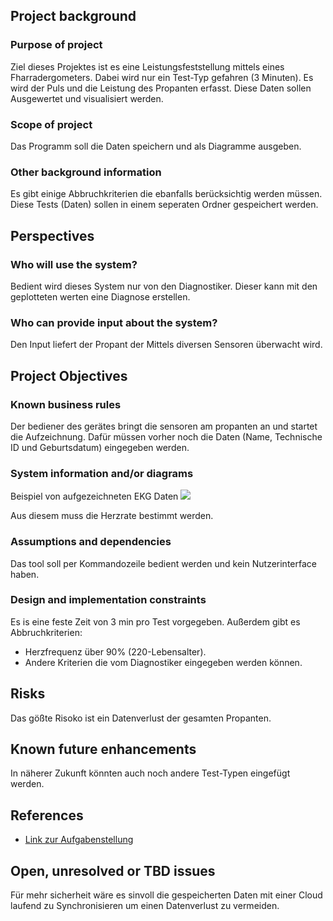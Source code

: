 ## Project background

### Purpose of project
Ziel dieses Projektes ist es eine Leistungsfeststellung mittels eines Fharradergometers.
Dabei wird nur ein Test-Typ gefahren (3 Minuten).
Es wird der Puls und die Leistung des Propanten erfasst.
Diese Daten sollen Ausgewertet und visualisiert werden.

### Scope of project
Das Programm soll die Daten speichern und als Diagramme ausgeben.

### Other background information
Es gibt einige Abbruchkriterien die ebanfalls berücksichtig werden müssen.
Diese Tests (Daten) sollen in einem seperaten Ordner gespeichert werden. 


## Perspectives
### Who will use the system?
Bedient wird dieses System nur von den Diagnostiker.
Dieser kann mit den geplotteten werten eine Diagnose erstellen.

### Who can provide input about the system?
Den Input liefert der Propant der Mittels diversen Sensoren überwacht wird.


## Project Objectives
### Known business rules
Der bediener des gerätes bringt die sensoren am propanten an und startet die Aufzeichnung.
Dafür müssen vorher noch die Daten (Name, Technische ID und Geburtsdatum) eingegeben werden.

### System information and/or diagrams

Beispiel von aufgezeichneten EKG Daten
![](ekg_example.png)

Aus diesem muss die Herzrate bestimmt werden.

### Assumptions and dependencies
Das tool soll per Kommandozeile bedient werden und kein Nutzerinterface haben.



### Design and implementation constraints
Es is eine feste Zeit von 3 min pro Test vorgegeben.
Außerdem gibt es Abbruchkriterien:
- Herzfrequenz über 90% (220-Lebensalter).
- Andere Kriterien die vom Diagnostiker eingegeben werden können.

## Risks
Das gößte Risoko ist ein Datenverlust der gesamten Propanten.

## Known future enhancements
In näherer Zukunft könnten auch noch andere Test-Typen eingefügt werden.


## References

- [Link zur Aufgabenstellung](tbd)

## Open, unresolved or TBD issues
Für mehr sicherheit wäre es sinvoll die gespeicherten Daten mit einer Cloud laufend zu Synchronisieren um einen Datenverlust zu vermeiden.

